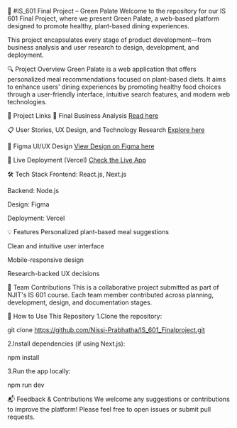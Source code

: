 
🌱 #IS_601 Final Project – Green Palate
Welcome to the repository for our IS 601 Final Project, where we present Green Palate, a web-based platform designed to promote healthy, plant-based dining experiences.

This project encapsulates every stage of product development—from business analysis and user research to design, development, and deployment.

🔍 Project Overview
Green Palate is a web application that offers personalized meal recommendations focused on plant-based diets. It aims to enhance users' dining experiences by promoting healthy food choices through a user-friendly interface, intuitive search features, and modern web technologies.

📂 Project Links
🔎 Final Business Analysis
[Read here](https://github.com/gayatriaavula/IS_601_Finalproject/blob/main/FINAL%20BUSINESS%20ANALYSIS.md)

📋 User Stories, UX Design, and Technology Research
[Explore here](https://github.com/gayatriaavula/IS_601_Finalproject/blob/main/UXdesign_Technology%20Research.md)

🎨 Figma UI/UX Design
[View Design on Figma here](https://www.figma.com/file/iJidlTvROWIkytoipka1sU/FINAL_GREEN_PALATE?type=design&node-id=0-1&mode=design) 


🚀 Live Deployment (Vercel)
[Check the Live App](https://is-601-finalproject.vercel.app/)

🛠️ Tech Stack
Frontend: React.js, Next.js

Backend: Node.js 

Design: Figma

Deployment: Vercel

💡 Features
Personalized plant-based meal suggestions

Clean and intuitive user interface

Mobile-responsive design

Research-backed UX decisions

👥 Team Contributions
This is a collaborative project submitted as part of NJIT's IS 601 course. Each team member contributed across planning, development, design, and documentation stages.

📌 How to Use This Repository
1.Clone the repository:

git clone https://github.com/Nissi-Prabhatha/IS_601_Finalproject.git

2.Install dependencies (if using Next.js):

npm install

3.Run the app locally:

npm run dev

📬 Feedback & Contributions
We welcome any suggestions or contributions to improve the platform! Please feel free to open issues or submit pull requests.







